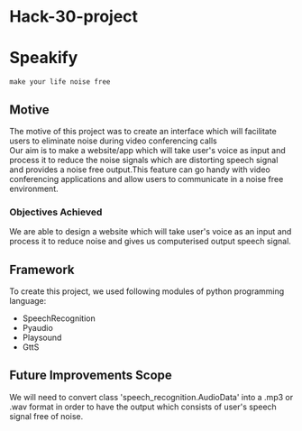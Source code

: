 # Hack-30-project

# Speakify
    make your life noise free


## Motive
The motive of this project was to create an interface which will facilitate users to eliminate noise during video conferencing calls\
Our aim is to make a website/app which will take user's voice as input and process it to reduce the noise signals which are distorting speech signal and provides a noise free output.This feature can go handy with video conferencing applications and allow users to communicate in a noise free environment.
### Objectives Achieved
We are able to design a website which will take user's voice as an input and process it to reduce noise and gives us computerised output speech signal.

## Framework
To create this project, we used following modules of python programming language:
- SpeechRecognition
- Pyaudio
- Playsound
- GttS 

## Future Improvements Scope

We will need to convert class 'speech_recognition.AudioData' into a .mp3 or .wav format in order to have the output which consists of user's speech signal free of noise.
